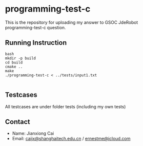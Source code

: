 # programming-test-c
This is the repository for uploading my answer to GSOC JdeRobot programming-test-c question.

## Running Instruction
<pre>
<code>bash
mkdir -p build
cd build
cmake ..
make
./programming-test-c < ../tests/input1.txt
</code>
</pre>

## Testcases
All testcases are under folder tests (including my own tests)

## Contact
- Name: Jianxiong Cai
- Email: caijx@shanghaitech.edu.cn / ernestme@icloud.com
